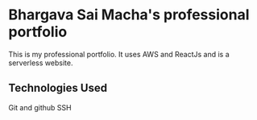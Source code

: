 # Bhargava Sai Macha's professional portfolio
This is my professional portfolio. It uses AWS and ReactJs and is a serverless website.

## Technologies Used
Git and github
SSH
